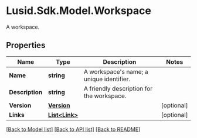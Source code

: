 # Lusid.Sdk.Model.Workspace
A workspace.

## Properties

Name | Type | Description | Notes
------------ | ------------- | ------------- | -------------
**Name** | **string** | A workspace&#39;s name; a unique identifier. | 
**Description** | **string** | A friendly description for the workspace. | 
**Version** | [**Version**](Version.md) |  | [optional] 
**Links** | [**List&lt;Link&gt;**](Link.md) |  | [optional] 

[[Back to Model list]](../README.md#documentation-for-models) [[Back to API list]](../README.md#documentation-for-api-endpoints) [[Back to README]](../README.md)

